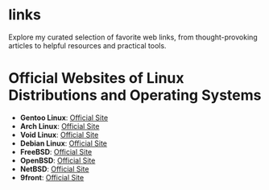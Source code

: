 # links
Explore my curated selection of favorite web links, from thought-provoking articles to helpful resources and practical tools.

# Official Websites of Linux Distributions and Operating Systems

- **Gentoo Linux**: [Official Site](https://www.gentoo.org/)
- **Arch Linux**: [Official Site](https://www.archlinux.org/)
- **Void Linux**: [Official Site](https://voidlinux.org/)
- **Debian Linux**: [Official Site](https://www.debian.org/)
- **FreeBSD**: [Official Site](https://www.freebsd.org/)
- **OpenBSD**: [Official Site](https://www.openbsd.org/)
- **NetBSD**: [Official Site](https://www.netbsd.org/)
- **9front**: [Official Site](http://9front.org/)
